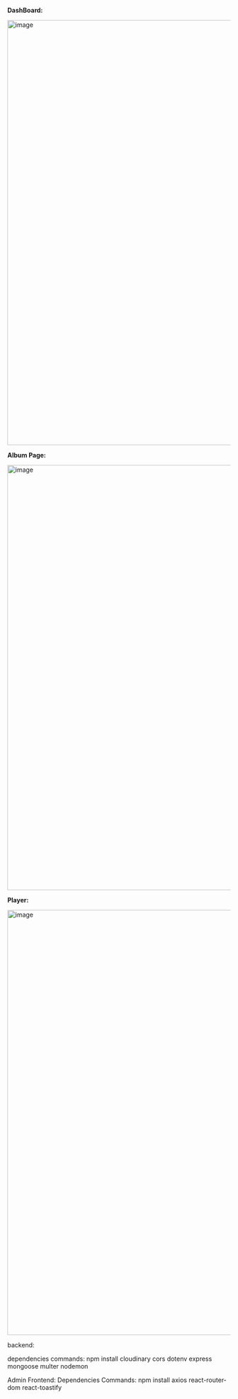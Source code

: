 **DashBoard:**

<img width="960" alt="image" src="https://github.com/user-attachments/assets/b4c094ba-56f2-4b2b-8737-7d4814177004">

**Album Page:**

<img width="960" alt="image" src="https://github.com/user-attachments/assets/7325154d-fe3c-4ebc-a0a0-0b77e38a54ef">

**Player:**

<img width="960" alt="image" src="https://github.com/user-attachments/assets/19094ec5-9727-41d5-968a-48f4ae176486">

<br>





backend:

dependencies commands: npm install cloudinary cors dotenv express mongoose multer nodemon

Admin Frontend:
Dependencies Commands: npm install axios react-router-dom react-toastify

